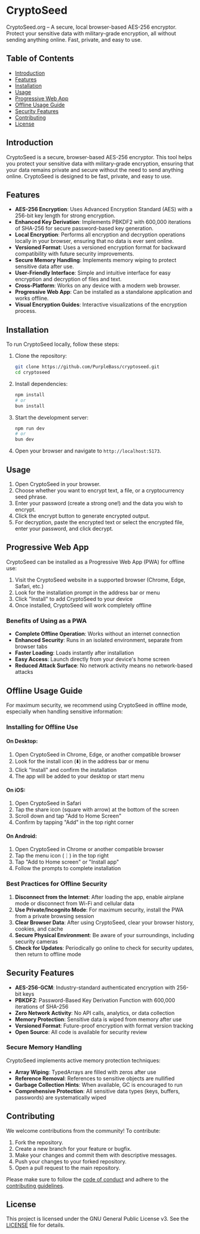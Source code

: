 
# CryptoSeed

CryptoSeed.org – A secure, local browser-based AES-256 encryptor. Protect your sensitive data with military-grade encryption, all without sending anything online. Fast, private, and easy to use.

## Table of Contents

- [Introduction](#introduction)
- [Features](#features)
- [Installation](#installation)
- [Usage](#usage)
- [Progressive Web App](#progressive-web-app)
- [Offline Usage Guide](#offline-usage-guide)
- [Security Features](#security-features)
- [Contributing](#contributing)
- [License](#license)

## Introduction

CryptoSeed is a secure, browser-based AES-256 encryptor. This tool helps you protect your sensitive data with military-grade encryption, ensuring that your data remains private and secure without the need to send anything online. CryptoSeed is designed to be fast, private, and easy to use.

## Features

- **AES-256 Encryption**: Uses Advanced Encryption Standard (AES) with a 256-bit key length for strong encryption.
- **Enhanced Key Derivation**: Implements PBKDF2 with 600,000 iterations of SHA-256 for secure password-based key generation.
- **Local Encryption**: Performs all encryption and decryption operations locally in your browser, ensuring that no data is ever sent online.
- **Versioned Format**: Uses a versioned encryption format for backward compatibility with future security improvements.
- **Secure Memory Handling**: Implements memory wiping to protect sensitive data after use.
- **User-Friendly Interface**: Simple and intuitive interface for easy encryption and decryption of files and text.
- **Cross-Platform**: Works on any device with a modern web browser.
- **Progressive Web App**: Can be installed as a standalone application and works offline.
- **Visual Encryption Guides**: Interactive visualizations of the encryption process.

## Installation

To run CryptoSeed locally, follow these steps:

1. Clone the repository:
    ```bash
    git clone https://github.com/PurpleBass/cryptoseed.git
    cd cryptoseed
    ```

2. Install dependencies:
    ```bash
    npm install
    # or
    bun install
    ```

3. Start the development server:
    ```bash
    npm run dev
    # or
    bun dev
    ```

4. Open your browser and navigate to `http://localhost:5173`.

## Usage

1. Open CryptoSeed in your browser.
2. Choose whether you want to encrypt text, a file, or a cryptocurrency seed phrase.
3. Enter your password (create a strong one!) and the data you wish to encrypt.
4. Click the encrypt button to generate encrypted output.
5. For decryption, paste the encrypted text or select the encrypted file, enter your password, and click decrypt.

## Progressive Web App

CryptoSeed can be installed as a Progressive Web App (PWA) for offline use:

1. Visit the CryptoSeed website in a supported browser (Chrome, Edge, Safari, etc.)
2. Look for the installation prompt in the address bar or menu
3. Click "Install" to add CryptoSeed to your device
4. Once installed, CryptoSeed will work completely offline

### Benefits of Using as a PWA

- **Complete Offline Operation**: Works without an internet connection
- **Enhanced Security**: Runs in an isolated environment, separate from browser tabs
- **Faster Loading**: Loads instantly after installation
- **Easy Access**: Launch directly from your device's home screen
- **Reduced Attack Surface**: No network activity means no network-based attacks

## Offline Usage Guide

For maximum security, we recommend using CryptoSeed in offline mode, especially when handling sensitive information:

### Installing for Offline Use

#### On Desktop:
1. Open CryptoSeed in Chrome, Edge, or another compatible browser
2. Look for the install icon (⬇️) in the address bar or menu
3. Click "Install" and confirm the installation
4. The app will be added to your desktop or start menu

#### On iOS:
1. Open CryptoSeed in Safari
2. Tap the share icon (square with arrow) at the bottom of the screen
3. Scroll down and tap "Add to Home Screen"
4. Confirm by tapping "Add" in the top right corner

#### On Android:
1. Open CryptoSeed in Chrome or another compatible browser
2. Tap the menu icon (⋮) in the top right
3. Tap "Add to Home screen" or "Install app"
4. Follow the prompts to complete installation

### Best Practices for Offline Security

1. **Disconnect from the Internet**: After loading the app, enable airplane mode or disconnect from Wi-Fi and cellular data
2. **Use Private/Incognito Mode**: For maximum security, install the PWA from a private browsing session
3. **Clear Browser Data**: After using CryptoSeed, clear your browser history, cookies, and cache
4. **Secure Physical Environment**: Be aware of your surroundings, including security cameras
5. **Check for Updates**: Periodically go online to check for security updates, then return to offline mode

## Security Features

- **AES-256-GCM**: Industry-standard authenticated encryption with 256-bit keys
- **PBKDF2**: Password-Based Key Derivation Function with 600,000 iterations of SHA-256
- **Zero Network Activity**: No API calls, analytics, or data collection
- **Memory Protection**: Sensitive data is wiped from memory after use
- **Versioned Format**: Future-proof encryption with format version tracking
- **Open Source**: All code is available for security review

### Secure Memory Handling

CryptoSeed implements active memory protection techniques:

- **Array Wiping**: TypedArrays are filled with zeros after use
- **Reference Removal**: References to sensitive objects are nullified
- **Garbage Collection Hints**: When available, GC is encouraged to run
- **Comprehensive Protection**: All sensitive data types (keys, buffers, passwords) are systematically wiped

## Contributing

We welcome contributions from the community! To contribute:

1. Fork the repository.
2. Create a new branch for your feature or bugfix.
3. Make your changes and commit them with descriptive messages.
4. Push your changes to your forked repository.
5. Open a pull request to the main repository.

Please make sure to follow the [code of conduct](CODE_OF_CONDUCT.md) and adhere to the [contributing guidelines](CONTRIBUTING.md).

## License

This project is licensed under the GNU General Public License v3. See the [LICENSE](LICENSE) file for details.
